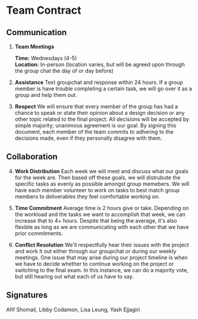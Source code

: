 # Team Contract

## Communication
1. **Team Meetings** 

    **Time:** Wednesdays (4-5)  
    **Location:** In-person (location varies, but will be agreed upon through the group chat the day of or day before) 

2. **Assistance** 
    Text groupchat and response within 24 hours. If a group member is have trouble completing a certain task, we will go over it as a group and help them out.

3. **Respect** 
We will ensure that every member of the group has had a chance to speak or state their opinion about a design decision or any other topic related to the final project. All decisions will be accepted by simple majority; unanimous agreement is our goal. By signing this document, each member of the team commits to adhering to the decisions made, even if they personally disagree with them.
## Collaboration

4. **Work Distribution** 
    Each week we will meet and discuss what our goals for the week are. Then based off these goals, we will distrubute the specific tasks as evenly as possible amongst group memebers. We will have each member volunteer to work on tasks to best match group members to deliverables they feel comfortable working on.
5. **Time Commitment** 
    Average time is 2 hours give or take. Depending on the workload and the tasks we want to accomplish that week, we can increase that to 4+ hours. Despite that being the average, it's also flexible as long as we are communicating with each other that we have prior commitments. 

6. **Conflict Resolution** 
    We'll respectfully hear their issues with the project and work it out either through our groupchat or during our weekly meetings. One issue that may arise during our project timeline is when we have to decide whether to continue working on the project or switching to the final exam. In this instance, we can do a majority vote, but still hearing out what each of us have to say.

## Signatures
Afif Shomali, Libby Codamon, Lisa Leung, Yash Ejjagiri
